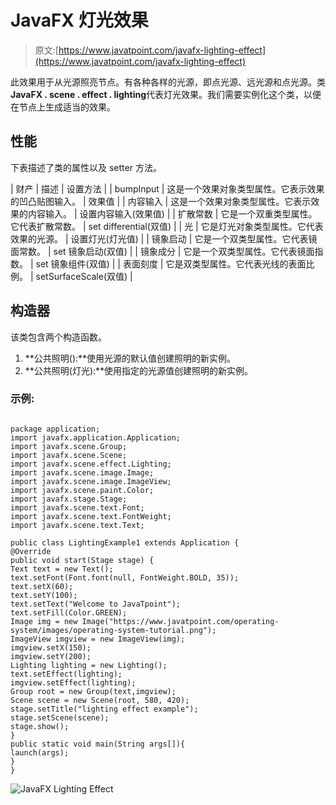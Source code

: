 # JavaFX 灯光效果

> 原文:[https://www.javatpoint.com/javafx-lighting-effect](https://www.javatpoint.com/javafx-lighting-effect)

此效果用于从光源照亮节点。有各种各样的光源，即点光源、远光源和点光源。类**JavaFX . scene . effect . lighting**代表灯光效果。我们需要实例化这个类，以便在节点上生成适当的效果。

## 性能

下表描述了类的属性以及 setter 方法。

| 财产 | 描述 | 设置方法 |
| bumpInput | 这是一个效果对象类型属性。它表示效果的凹凸贴图输入。 | 效果值 |
| 内容输入 | 这是一个效果对象类型属性。它表示效果的内容输入。 | 设置内容输入(效果值) |
| 扩散常数 | 它是一个双重类型属性。它代表扩散常数。 | set differential(双值) |
| 光 | 它是灯光对象类型属性。它代表效果的光源。 | 设置灯光(灯光值) |
| 镜象启动 | 它是一个双类型属性。它代表镜面常数。 | set 镜象启动(双值) |
| 镜象成分 | 它是一个双类型属性。它代表镜面指数。 | set 镜象组件(双值) |
| 表面刻度 | 它是双类型属性。它代表光线的表面比例。 | setSurfaceScale(双值) |

## 构造器

该类包含两个构造函数。

1.  **公共照明():**使用光源的默认值创建照明的新实例。
2.  **公共照明(灯光):**使用指定的光源值创建照明的新实例。

### 示例:

```

package application;
import javafx.application.Application; 
import javafx.scene.Group; 
import javafx.scene.Scene; 
import javafx.scene.effect.Lighting;
import javafx.scene.image.Image;
import javafx.scene.image.ImageView;
import javafx.scene.paint.Color; 
import javafx.stage.Stage; 
import javafx.scene.text.Font; 
import javafx.scene.text.FontWeight; 
import javafx.scene.text.Text; 

public class LightingExample1 extends Application { 
@Override
public void start(Stage stage) {  
Text text = new Text();       
text.setFont(Font.font(null, FontWeight.BOLD, 35));        
text.setX(60); 
text.setY(100); 
text.setText("Welcome to JavaTpoint");        
text.setFill(Color.GREEN);   
Image img = new Image("https://www.javatpoint.com/operating-system/images/operating-system-tutorial.png");
ImageView imgview = new ImageView(img);
imgview.setX(150);
imgview.setY(200);
Lighting lighting = new Lighting(); 
text.setEffect(lighting);       
imgview.setEffect(lighting); 
Group root = new Group(text,imgview);   
Scene scene = new Scene(root, 580, 420);  
stage.setTitle("lighting effect example");  
stage.setScene(scene);
stage.show();         
} 
public static void main(String args[]){ 
launch(args); 
} 
}

```

![JavaFX Lighting Effect](../Images/c414076aac481ce6908b8b2bc27a96d3.png)